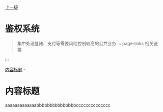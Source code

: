 [上一级](../)

# 鉴权系统
> 集中处理登陆、支付等需要风险控制较高的公共业务
::: page-links 相关链接

:::

[内容标题](#内容标题) - 


# 内容标题
aaaaaaaaaaaaabbbbbbbbbbbbbbbcccccccccccccc

<img :src="$withBase('images/logo.png')">

